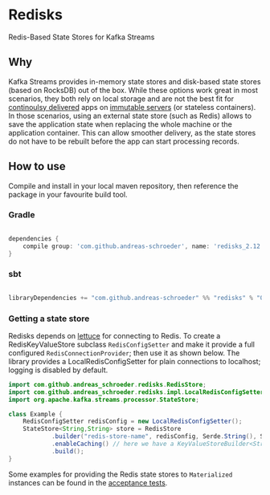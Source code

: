 # Redisks

Redis-Based State Stores for Kafka Streams

## Why

Kafka Streams provides in-memory state stores and disk-based state stores (based on RocksDB) out of the box. While these
options work great in most scenarios, they both rely on local storage and are not the best fit for
[continoulsy delivered](https://martinfowler.com/bliki/ContinuousDelivery.html) apps on
[immutable servers](https://martinfowler.com/bliki/ImmutableServer.html) (or stateless containers). In those scenarios,
using an external state store (such as Redis) allows to save the application state when replacing the whole machine or
the application container. This can allow smoother delivery, as the state stores do not have to be rebuilt before the
app can start processing records.

## How to use

Compile and install in your local maven repository, then reference the package in your favourite build tool.

### Gradle

```groovy

dependencies {
    compile group: 'com.github.andreas-schroeder', name: 'redisks_2.12', version: '0.0.1-SNAPSHOT'
}
```

### sbt

```scala

libraryDependencies += "com.github.andreas-schroeder" %% "redisks" % "0.0.1-SNAPSHOT"
```

### Getting a state store

Redisks depends on [lettuce](https://lettuce.io/) for connecting to Redis.
To create a RedisKeyValueStore subclass `RedisConfigSetter` and make it provide a full configured
`RedisConnectionProvider`; then use it as shown below. The library provides a LocalRedisConfigSetter for plain 
connections to localhost; logging is disabled by default.

```java
import com.github.andreas_schroeder.redisks.RedisStore;
import com.github.andreas_schroeder.redisks.impl.LocalRedisConfigSetter;
import org.apache.kafka.streams.processor.StateStore;

class Example {
    RedisConfigSetter redisConfig = new LocalRedisConfigSetter();
    StateStore<String,String> store = RedisStore
            .builder("redis-store-name", redisConfig, Serde.String(), Serdes.String())
            .enableCaching() // here we have a KeyValueStoreBuilder<String,String> as defined by KafkaStreams
            .build();
}
```

Some examples for providing the Redis state stores to `Materialized` instances can be found in the
[acceptance tests](src/test/scala/com/github/andreas_schroeder/redisks/KafkaStreamsAcceptanceSpec.scala).
